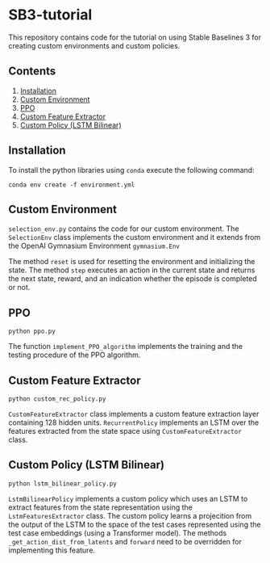 # SB3-tutorial

This repository contains code for the tutorial on using Stable Baselines 3 for creating custom environments and custom policies.

## Contents 

1. [Installation](#installation) 
2. [Custom Environment](#custom-environment)
3. [PPO](#ppo)
4. [Custom Feature Extractor](#custom-feature-extractor)
5. [Custom Policy (LSTM Bilinear)](#custom-policy)

## Installation

To install the python libraries using ```conda``` execute the following command: 

```
conda env create -f environment.yml
```
## Custom Environment

```selection_env.py``` contains the code for our custom environment. The ```SelectionEnv``` class implements the custom environment and it extends from the OpenAI Gymnasium Environment ```gymnasium.Env```

The method ```reset```  is used for resetting the environment and initializing the state. The method ```step``` executes an action in the current state and returns the next state, reward, and an indication whether the episode is completed or not. 

## PPO

```
python ppo.py
```

The function ```implement_PPO_algorithm``` implements the training and the testing procedure of the PPO algorithm. 

## Custom Feature Extractor 

```
python custom_rec_policy.py
```

```CustomFeatureExtractor``` class implements a custom feature extraction layer containing 128 hidden units. ```RecurrentPolicy``` implements an LSTM over the features extracted from the state space using ```CustomFeatureExtractor``` class.

## Custom Policy (LSTM Bilinear)

```
python lstm_bilinear_policy.py
```

```LstmBilinearPolicy``` implements a custom policy which uses an LSTM to extract features from the state representation using the ```LstmFeaturesExtractor``` class. The custom policy learns a projecition from the output of the LSTM to the space of the test cases represented using the test case embeddings (using a Transformer model). The methods ```_get_action_dist_from_latents``` and ```forward``` need to be overridden for implementing this feature. 